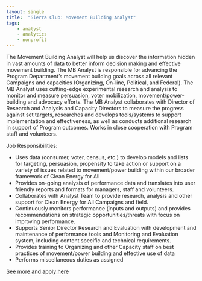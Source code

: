 ```yaml
---
layout: single
title:  "Sierra Club: Movement Building Analyst"
tags: 
    - analyst
    - analytics
    - nonprofit
---
```


The Movement Building Analyst will help us discover the information hidden in vast amounts of data to better inform decision making and effective movement building.  The MB Analyst is responsible for advancing the Program Department’s movement building goals across all relevant Campaigns and capacities (Organizing, On-line, Political, and Federal).  The MB Analyst uses cutting-edge experimental research and analysis to monitor and measure persuasion, voter mobilization, movement/power-building and advocacy efforts.   The MB Analyst collaborates with Director of Research and Analysis and Capacity Directors to measure the progress against set targets, researches and develops tools/systems to support implementation and effectiveness, as well as conducts additional research in support of Program outcomes.  Works in close cooperation with Program staff and volunteers.
 
Job Responsibilities:
* Uses data (consumer, voter, census, etc.) to develop models and lists for targeting, persuasion, propensity to take action or support on a variety of issues related to movement/power building within our broader framework of Clean Energy for All
* Provides on-going analysis of performance data and translates into user friendly reports and formats for managers, staff and volunteers.
* Collaborates with Analyst Team to provide research, analysis and other support for Clean Energy for All Campaigns and field.
* Continuously monitors performance (inputs and outputs) and provides recommendations on strategic opportunities/threats with focus on improving performance.
* Supports Senior Director Research and Evaluation with development and maintenance of performance tools and Monitoring and Evaluation system, including content specific and technical requirements.
* Provides training to Organizing and other Capacity staff on best practices of movement/power building and effective use of data
* Performs miscellaneous duties as assigned

[See more and apply here](https://chm.tbe.taleo.net/chm01/ats/careers/v2/viewRequisition?org=SIERRACLUB&cws=39&rid=1261)
